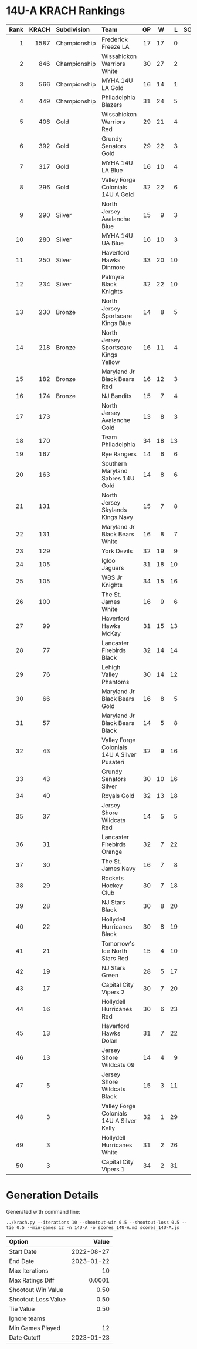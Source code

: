 # 14U-A KRACH Rankings
Rank|KRACH|Subdivision|Team|GP|W|L|SOW|SOL|T|SoS
---:|---:|:---|:---|---:|---:|---:|---:|---:|---:|---:
1|1587|Championship|Frederick Freeze LA|17|17|0|0|0|0|222
2|846|Championship|Wissahickon Warriors White|30|27|2|1|0|0|223
3|566|Championship|MYHA 14U LA Gold|16|14|1|1|0|0|122
4|449|Championship|Philadelphia Blazers|31|24|5|1|1|0|150
5|406|Gold|Wissahickon Warriors Red|29|21|4|0|4|0|151
6|392|Gold|Grundy Senators Gold|29|22|3|2|2|0|123
7|317|Gold|MYHA 14U LA Blue|16|10|4|1|1|0|224
8|296|Gold|Valley Forge Colonials 14U A Gold|32|22|6|3|1|0|134
9|290|Silver|North Jersey Avalanche Blue|15|9|3|0|3|0|167
10|280|Silver|MYHA 14U UA Blue|16|10|3|3|0|0|169
11|250|Silver|Haverford Hawks Dinmore|33|20|10|0|3|0|312
12|234|Silver|Palmyra Black Knights|32|22|10|0|0|0|236
13|230|Bronze|North Jersey Sportscare Kings Blue|14|8|5|1|0|0|201
14|218|Bronze|North Jersey Sportscare Kings Yellow|16|11|4|1|0|0|119
15|182|Bronze|Maryland Jr Black Bears Red|16|12|3|1|0|0|82
16|174|Bronze|NJ Bandits|15|7|4|2|2|0|238
17|173||North Jersey Avalanche Gold|13|8|3|0|2|0|144
18|170||Team Philadelphia|34|18|13|2|1|0|293
19|167||Rye Rangers|14|6|6|2|0|0|213
20|163||Southern Maryland Sabres 14U Gold|14|8|6|0|0|0|182
21|131||North Jersey Skylands Kings Navy|15|7|8|0|0|0|214
22|131||Maryland Jr Black Bears White|16|8|7|1|0|0|181
23|129||York Devils|32|19|9|2|2|0|112
24|105||Igloo Jaguars|31|18|10|1|2|0|120
25|105||WBS Jr Knights|34|15|16|1|2|0|181
26|100||The St. James White|16|9|6|0|1|0|129
27|99||Haverford Hawks McKay|31|15|13|1|2|0|157
28|77||Lancaster Firebirds Black|32|14|14|2|2|0|158
29|76||Lehigh Valley Phantoms|30|14|12|2|2|0|116
30|66||Maryland Jr Black Bears Gold|16|8|5|1|2|0|59
31|57||Maryland Jr Black Bears Black|14|5|8|1|0|0|171
32|43||Valley Forge Colonials 14U A Silver Pusateri|32|9|16|3|4|0|174
33|43||Grundy Senators Silver|30|10|16|1|3|0|249
34|40||Royals Gold|32|13|18|0|1|0|145
35|37||Jersey Shore Wildcats Red|14|5|5|1|3|0|104
36|31||Lancaster Firebirds Orange|32|7|22|2|1|0|270
37|30||The St. James Navy|16|7|8|1|0|0|87
38|29||Rockets Hockey Club|30|7|18|5|0|0|196
39|28||NJ Stars Black|30|8|20|1|0|1|161
40|22||Hollydell Hurricanes Black|30|8|19|2|1|0|160
41|21||Tomorrow's Ice North Stars Red|15|4|10|0|1|0|99
42|19||NJ Stars Green|28|5|17|4|2|0|81
43|17||Capital City Vipers 2|30|7|20|1|2|0|139
44|16||Hollydell Hurricanes Red|30|6|23|0|1|0|150
45|13||Haverford Hawks Dolan|31|7|22|2|0|0|73
46|13||Jersey Shore Wildcats 09|14|4|9|1|0|0|118
47|5||Jersey Shore Wildcats Black|15|3|11|0|1|0|74
48|3||Valley Forge Colonials 14U A Silver Kelly|32|1|29|1|1|0|204
49|3||Hollydell Hurricanes White|31|2|26|2|0|1|127
50|3||Capital City Vipers 1|34|2|31|0|1|0|195
# Generation Details

Generated with command line:
```
../krach.py --iterations 10 --shootout-win 0.5 --shootout-loss 0.5 --tie 0.5 --min-games 12 -n 14U-A -o scores_14U-A.md scores_14U-A.js
```

| Option | Value |
| :----- | ----: |
| Start Date | 2022-08-27 |
| End Date | 2023-01-22 |
| Max Iterations | 10 |
| Max Ratings Diff | 0.0001 |
| Shootout Win Value | 0.50 |
| Shootout Loss Value | 0.50 |
| Tie Value | 0.50 |
| Ignore teams |  |
| Min Games Played | 12 |
| Date Cutoff | 2023-01-23 |

